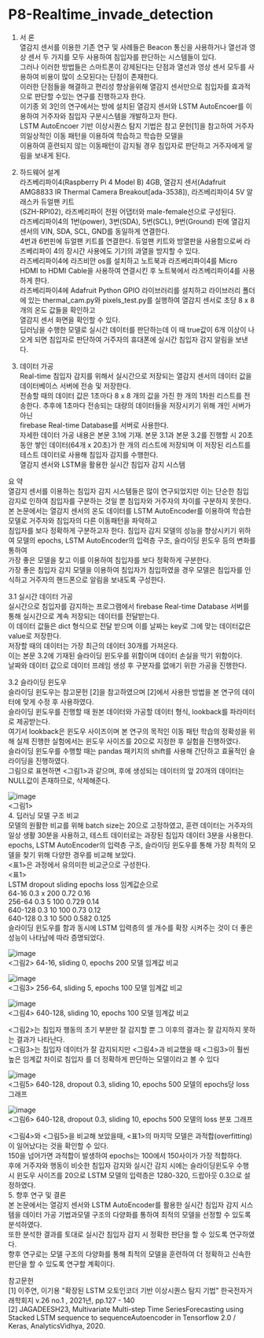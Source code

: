 # P8-Realtime_invade_detection
1. 서 론  
 열감지 센서를 이용한 기존 연구 및 사례들은 Beacon 통신을 사용하거나 열선과 영상 센서 두 가지를 모두 사용하여 침입자를 판단하는 시스템들이 있다.   
 그러나 이러한 방법들은 스마트폰이 강제된다는 단점과 열선과 영상 센서 모두를 사용하여 비용이 많이 소모된다는 단점이 존재한다.   
 이러한 단점들을 해결하고 편리성 향상을위해 열감지 센서만으로 침입자를 효과적으로 판단할 수있는 연구를 진행하고자 한다.   
 이기종 외 3인의 연구에서는 방에 설치된 열감지 센서와 LSTM AutoEncoer를 이용하여 거주자와 침입자 구분시스템을 개발하고자 한다.   
 LSTM AutoEncoer 기반 이상시퀀스 탐지 기법은 참고 문헌[1]을 참고하여 거주자의일상적인 이동 패턴을 이용하여 학습하고 학습한 모델을  
 이용하여 훈련되지 않는 이동패턴이 감지될 경우 침입자로 판단하고 거주자에게 알림을 보내게 된다.  
  
2. 하드웨어 설계  
 라즈베리파이4(Raspberry Pi 4 Model B) 4GB, 열감지 센서(Adafruit AMG8833 IR Thermal Camera Breakout[ada-3538]), 라즈베리파이4 5V 알래스카 듀얼팬 키트  
 (SZH-RPI02), 라즈베리파이 전원 어댑터와 male-female선으로 구성된다.  
 라즈베리파이4의 1번(power), 3번(SDA), 5번(SCL), 9번(Ground) 핀에 열감지 센서의 VIN, SDA, SCL, GND를 동일하게 연결한다.   
 4번과 6번핀에 듀얼팬 키트를 연결한다. 듀얼팬 키트와 방열판을 사용함으로써 라즈베리파이 4의 장시간 사용에도 기기의 과열을 방지할 수 있다.  
 라즈베리파이4에 라즈비안 os를 설치하고 노트북과 라즈베리파이4를 Micro HDMI to HDMI Cable을 사용하여 연결시킨 후 노트북에서 라즈베리파이4를 사용하게 한다.  
 라즈베리파이4에 Adafruit Python GPIO 라이브러리를 설치하고 라이브러리 폴더에 있는 thermal_cam.py와 pixels_test.py를 실행하여 열감지 센서로 초당 8 x 8 개의 온도 값들을 확인하고   
 열감지 센서 화면을 확인할 수 있다.   
 딥러닝을 수행한 모델로 실시간 데이터를 판단하는데 이 때 true값이 6개 이상이 나오게 되면 침입자로 판단하여 거주자의 휴대폰에 실시간 침입자 감지 알림을 보낸다.  
3. 데이터 가공  
 Real-time 침입자 감지를 위해서 실시간으로 저장되는 열감지 센서의 데이터 값을 데이터베이스 서버에 전송 및 저장한다.   
 전송할 때의 데이터 값은 1초마다 8 x 8 개의 값을 가진 한 개의 1차원 리스트를 전송한다. 추후에 1초마다 전송되는 대량의 데이터들을 저장시키기 위해 개인 서버가 아닌   
 firebase Real-time Database를 서버로 사용한다.  
 자세한 데이터 가공 내용은 본문 3.1에 기재. 본문 3.1과 본문 3.2를 진행할 시 20초동안 쌓인 데이터(64개 x 20초)가 한 개의 리스트에 저장되며 이 저장된 리스트를테스트 데이터로 사용해 침입자 감지를 수행한다.  
 열감지 센서와 LSTM을 활용한 실시간 침입자 감지 시스템  
   
요 약  
 열감지 센서를 이용하는 침입자 감지 시스템들은 많이 연구되었지만 이는 단순한 침입 감지로 인하여 침입자를 구분하는 것일 뿐 침입자와 거주자의 차이를 구분하지 못한다.   
 본 논문에서는 열감지 센서의 온도 데이터를 LSTM AutoEncoder를 이용하여 학습한 모델로 거주자와 침입자의 다른 이동패턴을 파악하고  
 침입자를 보다 정확하게 구분하고자 한다. 침입자 감지 모델의 성능을 향상시키기 위하여 모델의 epochs, LSTM AutoEncoder의 입력층 구조, 슬라이딩 윈도우 등의 변화를 통하여   
 가장 좋은 모델을 찾고 이를 이용하여 침입자를 보다 정확하게 구분한다.  
 가장 좋은 침입자 감지 모델을 이용하여 침입자가 침입하였을 경우 모델은 침입자를 인식하고 거주자의 핸드폰으로 알림을 보내도록 구성한다.  
   
3.1 실시간 데이터 가공  
 실시간으로 침입자를 감지하는 프로그램에서 firebase Real-time Database 서버를 통해 실시간으로 계속 저장되는 데이터를 전달받는다.   
 이 데이터 값들은 dict 형식으로 전달 받으며 이를 날짜는 key로 그에 맞는 데이터값은 value로 저장한다.   
 저장할 때의 데이터는 가장 최근의 데이터 30개를 가져온다.   
 이는 본문 3.2에 기재된 슬라이딩 윈도우를 위함이며 데이터 손실을 막기 위함이다.  
 날짜와 데이터 값으로 데이터 프레임 생성 후 구분자를 없애기 위한 가공을 진행한다.    
     
3.2 슬라이딩 윈도우  
 슬라이딩 윈도우는 참고문헌 [2]을 참고하였으며 [2]에서 사용한 방법을 본 연구의 데이터에 맞게 수정 후 사용하였다.   
 슬라이딩 윈도우를 진행할 때 원본 데이터와 가공할 데이터 형식, lookback를 파라미터로 제공받는다.   
 여기서 lookback은 윈도우 사이즈이며 본 연구의 목적인 이동 패턴 학습의 정확성을 위해 실제 진행한 실험에서는 윈도우 사이즈를 20으로 지정한 후 실험을 진행하였다.   
 슬라이딩 윈도우를 수행할 때는 pandas 패키지의 shift를 사용해 간단하고 효율적인 슬라이딩을 진행하였다.   
 그림으로 표현하면 <그림1>과 같으며, 후에 생성되는 데이터의 앞 20개의 데이터는 NULL값이 존재하므로, 삭제해준다.  
   
   ![image](https://user-images.githubusercontent.com/52438368/123590658-e4444100-d825-11eb-86bb-882aaaa0ac9c.png)  
<그림1>  
4. 딥러닝 모델 구조 비교  
 모델의 원활한 비교를 위해 batch size는 20으로 고정하였고, 훈련 데이터는 거주자의 일상 생활 30분을 사용하고, 테스트 데이터로는 과장된 침입자 데이터 3분을 사용한다.  
 epochs, LSTM AutoEncoder의 입력층 구조, 슬라이딩 윈도우를 통해 가장 최적의 모델을 찾기 위해 다양한 경우를 비교해 보았다.  
 <표1>은 과정에서 유의미한 비교군으로 구성한다.  
 <표1>  
 LSTM dropout sliding epochs loss 임계값순으로  
 64-16 0.3 x 200 0.72 0.16  
 256-64 0.3 5 100 0.729 0.14  
 640-128 0.3 10 100 0.73 0.12  
 640-128 0.3 10 500 0.582 0.125  
 슬라이딩 윈도우를 함과 동시에 LSTM 입력층의 셀 개수를 확장 시켜주는 것이 더 좋은 성능이 나타남에 따라 증명되었다.  
   
 ![image](https://user-images.githubusercontent.com/52438368/123590672-e73f3180-d825-11eb-901e-9b6c7f4842cf.png)  
 <그림2> 64-16, sliding 0, epochs 200 모델 임계값 비교  
   
     
 ![image](https://user-images.githubusercontent.com/52438368/123590673-e8705e80-d825-11eb-91ef-601537f95bbe.png)  
 <그림3> 256-64, sliding 5, epochs 100 모델 임계값 비교  
   
     
 ![image](https://user-images.githubusercontent.com/52438368/123590676-ea3a2200-d825-11eb-8cbd-e2ce20f29793.png)  
 <그림4> 640-128, sliding 10, epochs 100 모델 임계값 비교  
   
     
   
 <그림2>는 침입자 행동의 초기 부분만 잘 감지할 뿐 그 이후의 결과는 잘 감지하지 못하는 결과가 나타난다.  
 <그림3>는 침입자 데이터가 잘 감지되지만 <그림4>과 비교했을 때 <그림3>이 훨씬 높은 임계값 차이로 침입자 를 더 정확하게 판단하는 모델이라고 볼 수 있다  
   
     
 ![image](https://user-images.githubusercontent.com/52438368/123590682-eb6b4f00-d825-11eb-810a-dac4b03dce5e.png)  
 <그림5> 640-128, dropout 0.3, sliding 10, epochs 500 모델의 epochs당 loss 그래프  
  
    
  
  ![image](https://user-images.githubusercontent.com/52438368/123590871-3f763380-d826-11eb-99f1-ac4e5c9eb698.png)  
 <그림6> 640-128, dropout 0.3, sliding 10, epochs 500 모델의 loss 분포 그래프  
   
     
  
 <그림4>와 <그림5>을 비교해 보았을때, <표1>의 마지막 모델은 과적합(overfitting)이 일어났다는 것을 확인할 수 있다.   
 150을 넘어가면 과적합이 발생하여 epochs는 100에서 150사이가 가장 적합하다.  
 후에 거주자와 행동이 비슷한 침입자 감지와 실시간 감지 시에는 슬라이딩윈도우 수행 시 윈도우 사이즈를 20으로 LSTM 모델의 입력층은 1280-320, 드랍아웃 0.3으로 설정하였다.  
5. 향후 연구 및 결론  
 본 논문에서는 열감지 센서와 LSTM AutoEncoder를 활용한 실시간 침입자 감지 시스템을 데이터 가공 기법과모델 구조의 다양화를 통하여 최적의 모델을 선정할 수 있도록 분석하였다.   
 또한 분석한 결과를 토대로 실시간 침입자 감지 시 정확한 판단을 할 수 있도록 연구하였다.   
 향후 연구로는 모델 구조의 다양화를 통해 최적의 모델을 훈련하여 더 정확하고 신속한 판단을 할 수 있도록 연구할 계획이다.   
   
 참고문헌  
 [1] 이주연, 이기용 "확장된 LSTM 오토인코더 기반 이상시퀀스 탐지 기법" 한국전자거래학회지 v.26 no.1 , 2021년, pp.127 - 140  
 [2] JAGADEESH23, Multivariate Multi-step Time SeriesForecasting using Stacked LSTM sequence to sequenceAutoencoder in Tensorflow 2.0 / Keras, AnalyticsVidhya, 2020.  

